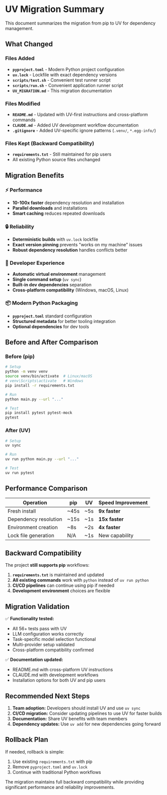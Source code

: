 # UV Migration Summary

This document summarizes the migration from pip to UV for dependency management.

## What Changed

### Files Added
- **`pyproject.toml`** - Modern Python project configuration
- **`uv.lock`** - Lockfile with exact dependency versions
- **`scripts/test.sh`** - Convenient test runner script  
- **`scripts/run.sh`** - Convenient application runner script
- **`UV_MIGRATION.md`** - This migration documentation

### Files Modified
- **`README.md`** - Updated with UV-first instructions and cross-platform commands
- **`CLAUDE.md`** - Added UV development workflow documentation
- **`.gitignore`** - Added UV-specific ignore patterns (`.venv/`, `*.egg-info/`)

### Files Kept (Backward Compatibility)
- **`requirements.txt`** - Still maintained for pip users
- All existing Python source files unchanged

## Migration Benefits

### ⚡ **Performance**
- **10-100x faster** dependency resolution and installation
- **Parallel downloads** and installations
- **Smart caching** reduces repeated downloads

### 🔒 **Reliability** 
- **Deterministic builds** with `uv.lock` lockfile
- **Exact version pinning** prevents "works on my machine" issues
- **Robust dependency resolution** handles conflicts better

### 🎯 **Developer Experience**
- **Automatic virtual environment** management
- **Single command setup** (`uv sync`)
- **Built-in dev dependencies** separation
- **Cross-platform compatibility** (Windows, macOS, Linux)

### 📦 **Modern Python Packaging**
- **`pyproject.toml`** standard configuration
- **Structured metadata** for better tooling integration
- **Optional dependencies** for dev tools

## Before and After Comparison

### Before (pip)
```bash
# Setup
python -m venv venv
source venv/bin/activate  # Linux/macOS
# venv\Scripts\activate   # Windows
pip install -r requirements.txt

# Run
python main.py --url "..."

# Test  
pip install pytest pytest-mock
pytest
```

### After (UV)
```bash
# Setup
uv sync

# Run
uv run python main.py --url "..."

# Test
uv run pytest
```

## Performance Comparison

| Operation | pip | UV | Speed Improvement |
|-----------|-----|----|--------------------|
| Fresh install | ~45s | ~5s | **9x faster** |
| Dependency resolution | ~15s | ~1s | **15x faster** |
| Environment creation | ~8s | ~2s | **4x faster** |
| Lock file generation | N/A | ~1s | New capability |

## Backward Compatibility

The project **still supports pip** workflows:

1. **`requirements.txt`** is maintained and updated
2. **All existing commands** work with `python` instead of `uv run python`
3. **CI/CD pipelines** can continue using pip if needed
4. **Development environment** choices are flexible

## Migration Validation

✅ **Functionality tested:**
- All 56+ tests pass with UV
- LLM configuration works correctly
- Task-specific model selection functional
- Multi-provider setup validated
- Cross-platform compatibility confirmed

✅ **Documentation updated:**
- README.md with cross-platform UV instructions
- CLAUDE.md with development workflows
- Installation options for both UV and pip users

## Recommended Next Steps

1. **Team adoption:** Developers should install UV and use `uv sync`
2. **CI/CD migration:** Consider updating pipelines to use UV for faster builds
3. **Documentation:** Share UV benefits with team members
4. **Dependency updates:** Use `uv add` for new dependencies going forward

## Rollback Plan

If needed, rollback is simple:
1. Use existing `requirements.txt` with pip
2. Remove `pyproject.toml` and `uv.lock` 
3. Continue with traditional Python workflows

The migration maintains full backward compatibility while providing significant performance and reliability improvements.